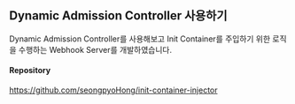 ## Dynamic Admission Controller 사용하기
Dynamic Admission Controller를 사용해보고 Init Container를 주입하기 위한 로직을 수행하는 Webhook Server를 개발하였습니다.
#### Repository
https://github.com/seongpyoHong/init-container-injector